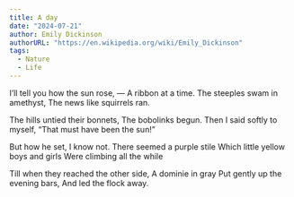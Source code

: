 ```yaml
---
title: A day
date: "2024-07-21"
author: Emily Dickinson
authorURL: "https://en.wikipedia.org/wiki/Emily_Dickinson"
tags:
  - Nature
  - Life
---
```


I’ll tell you how the sun rose, —
A ribbon at a time.
The steeples swam in amethyst,
The news like squirrels ran.

The hills untied their bonnets,
The bobolinks begun.
Then I said softly to myself,
“That must have been the sun!”

But how he set, I know not.
There seemed a purple stile
Which little yellow boys and girls
Were climbing all the while

Till when they reached the other side,
A dominie in gray
Put gently up the evening bars,
And led the flock away.
